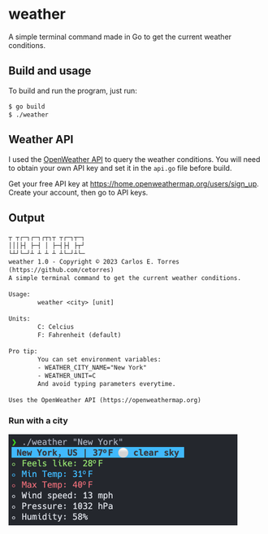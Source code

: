 # weather
A simple terminal command made in Go to get the current weather conditions.

## Build and usage
To build and run the program, just run:

```
$ go build
$ ./weather
```

## Weather API
I used the [OpenWeather API](https://openweathermap.org) to query the weather conditions. You will need to obtain your own API key and set it in the `api.go` file before build.

Get your free API key at https://home.openweathermap.org/users/sign_up. Create your account, then go to API keys.

## Output

```
┬ ┬┌─┐┌─┐┌┬┐┬ ┬┌─┐┬─┐
│││├┤ ├─┤ │ ├─┤├┤ ├┬┘
└┴┘└─┘┴ ┴ ┴ ┴ ┴└─┘┴└─
weather 1.0 - Copyright © 2023 Carlos E. Torres (https://github.com/cetorres)
A simple terminal command to get the current weather conditions.

Usage:
        weather <city> [unit]

Units:
        C: Celcius
        F: Fahrenheit (default)

Pro tip:
        You can set environment variables:
        - WEATHER_CITY_NAME="New York"
        - WEATHER_UNIT=C
        And avoid typing parameters everytime.

Uses the OpenWeather API (https://openweathermap.org)
```

### Run with a city

![Screenshot](screenshot.png)
